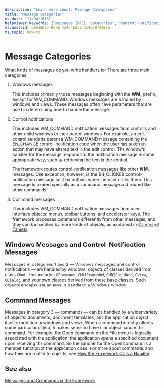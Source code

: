 ```yaml
---
description: "Learn more about: Message Categories"
title: "Message Categories"
ms.date: "11/04/2016"
helpviewer_keywords: ["messages [MFC], categories", "control-notification messages [MFC]", "Windows messages [MFC], categories", "controls [MFC], notifications", "command messages [MFC]", "messages [MFC], Windows", "message handling [MFC], message types"]
ms.assetid: 68e1db75-9da6-4a4d-b2c2-dc4d59f8d87b
ms.topic: how-to
---
```

# Message Categories

What kinds of messages do you write handlers for There are three main categories:

1. Windows messages

   This includes primarily those messages beginning with the **WM_** prefix, except for WM_COMMAND. Windows messages are handled by windows and views. These messages often have parameters that are used in determining how to handle the message.

1. Control notifications

   This includes WM_COMMAND notification messages from controls and other child windows to their parent windows. For example, an edit control sends its parent a WM_COMMAND message containing the EN_CHANGE control-notification code when the user has taken an action that may have altered text in the edit control. The window's handler for the message responds to the notification message in some appropriate way, such as retrieving the text in the control.

   The framework routes control-notification messages like other **WM_** messages. One exception, however, is the BN_CLICKED control-notification message sent by buttons when the user clicks them. This message is treated specially as a command message and routed like other commands.

1. Command messages

   This includes WM_COMMAND notification messages from user-interface objects: menus, toolbar buttons, and accelerator keys. The framework processes commands differently from other messages, and they can be handled by more kinds of objects, as explained in [Command Targets](command-targets.md).

## <a name="_core_windows_messages_and_control.2d.notification_messages"></a> Windows Messages and Control-Notification Messages

Messages in categories 1 and 2 — Windows messages and control notifications — are handled by windows: objects of classes derived from class `CWnd`. This includes `CFrameWnd`, `CMDIFrameWnd`, `CMDIChildWnd`, `CView`, `CDialog`, and your own classes derived from these base classes. Such objects encapsulate an `HWND`, a handle to a Windows window.

## <a name="_core_command_messages"></a> Command Messages

Messages in category 3 — commands — can be handled by a wider variety of objects: documents, document templates, and the application object itself in addition to windows and views. When a command directly affects some particular object, it makes sense to have that object handle the command. For example, the Open command on the File menu is logically associated with the application: the application opens a specified document upon receiving the command. So the handler for the Open command is a member function of the application class. For more about commands and how they are routed to objects, see [How the Framework Calls a Handler](how-the-framework-calls-a-handler.md).

## See also

[Messages and Commands in the Framework](messages-and-commands-in-the-framework.md)
